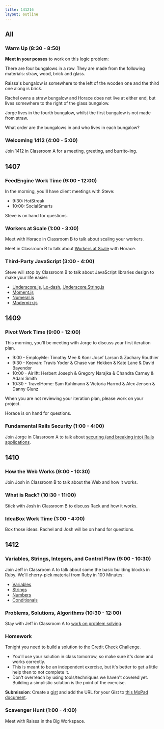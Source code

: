 ```yaml
---
title: 141216
layout: outline
---
```


## All

### Warm Up (8:30 - 8:50)

**Meet in your posses** to work on this logic problem:

There are four bungalows in a row. They are made from the following materials: straw, wood, brick and glass.

Raissa's bungalow is somewhere to the left of the wooden one and the third one along is brick.

Rachel owns a straw bungalow and Horace does not live at either end, but lives somewhere to the right of the glass bungalow.

Jorge lives in the fourth bungalow, whilst the first bungalow is not made from straw.

What order are the bungalows in and who lives in each bungalow?

### Welcoming 1412 (4:00 - 5:00)

Join 1412 in Classroom A for a meeting, greeting, and burrito-ing.

## 1407

### FeedEngine Work Time (9:00 - 12:00)

In the morning, you'll have client meetings with Steve:

* 9:30: HotStreak
* 10:00: SocialSmarts

Steve is on hand for questions.

### Workers at Scale (1:00 - 3:00)

Meet with Horace in Classroom B to talk about scaling your workers.

Meet in Classroom B to talk about [Workers at Scale](https://github.com/turingschool/lesson_plans/blob/master/ruby_04-apis_and_scalability/workers_at_scale.markdown) with Horace.

### Third-Party JavaScript (3:00 - 4:00)

Steve will stop by Classroom B to talk about JavaScript libraries design to make your life easier:

* [Underscore.js][underscore], [Lo-dash][ld], [Underscore.String.js][underscore-string]
* [Moment.js][moment]
* [Numeral.js][numeral]
* [Modernizr.js][modernizr]

[underscore]: http://underscorejs.org
[ld]: https://lodash.com
[underscore-string]: https://github.com/epeli/underscore.string#readme
[moment]: http://momentjs.com
[numeral]: http://numeraljs.com
[modernizr]: http://modernizr.com

## 1409

### Pivot Work Time (9:00 - 12:00)

This morning, you'll be meeting with Jorge to discuss your first iteration plan.

* 9:00 - EmployMe: Timothy Mee & Konr Josef Larson & Zachary Routhier
* 9:30 - Keevah: Travis Yoder & Chase van Hekken & Kate Lane & David Bayendor
* 10:00 - Airlift: Herbert Joseph & Gregory Narajka & Chandra Carney & Adam Smith
* 10:30 - TravelHome: Sam Kuhlmann & Victoria Harrod & Alex Jensen & Danny Glunz

When you are not reviewing your iteration plan, please work on your project. 

Horace is on hand for questions.

### Fundamental Rails Security (1:00 - 4:00)

Join Jorge in Classroom A to talk about [securing (and breaking into) Rails applications][sec].

[sec]: http://tutorials.jumpstartlab.com/topics/fundamental_security.html

## 1410

### How the Web Works (9:00 - 10:30)

Join Josh in Classroom B to talk about the Web and how it works.

### What is Rack? (10:30 - 11:00)

Stick with Josh in Classroom B to discuss Rack and how it works.

### IdeaBox Work Time (1:00 - 4:00)

Box those ideas. Rachel and Josh will be on hand for questions.

## 1412

### Variables, Strings, Integers, and Control Flow (9:00 - 10:30)

Join Jeff in Classroom A to talk about some the basic building blocks in Ruby. We'll cherry-pick material from Ruby in 100 Minutes:

* [Variables](http://tutorials.jumpstartlab.com/projects/ruby_in_100_minutes.html#2.-variables)
* [Strings](http://tutorials.jumpstartlab.com/projects/ruby_in_100_minutes.html#3.-strings)
* [Numbers](http://tutorials.jumpstartlab.com/projects/ruby_in_100_minutes.html#5.-numbers)
* [Conditionals](http://tutorials.jumpstartlab.com/projects/ruby_in_100_minutes.html#9.-conditionals)

### Problems, Solutions, Algorithms (10:30 - 12:00)

Stay with Jeff in Classroom A to [work on problem solving](https://github.com/turingschool/lesson_plans/blob/master/ruby_01-object_oriented_programming_with_ruby/problems_solutions_algorithms.markdown).

### Homework

Tonight you need to build a solution to the [Credit Check Challenge](https://github.com/turingschool/challenges/blob/master/credit_check.markdown).

* You'll use your solution in class tomorrow, so make sure it's done and works correctly.
* This is meant to be an independent exercise, but it's better to get a little help then to not complete it.
* Don't overreach by using tools/techniques we haven't covered yet. Building a simplistic solution is the point of the exercise.

**Submission**: Create a [gist](http://gist.github.com) and add the URL for your Gist to [this MoPad document](https://etherpad.mozilla.org/X8BxB5ir08).

### Scavenger Hunt (1:00 - 4:00)

Meet with Raissa in the Big Workspace.
